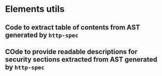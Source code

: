# Elements utils

## Code to extract table of contents from AST generated by `http-spec`

## COde to provide readable descriptions for security sections extracted from AST generated by `http-spec`



